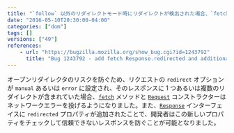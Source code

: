 ```yaml
---
title: "`follow` 以外のリダイレクトモード時にリダイレクトが検出された場合、`fetch` と `Request` は例外を投げます"
date: "2016-05-10T20:30:00-04:00"
categories: ["dom"]
tags: []
versions: ["49"]
references:
    - url: "https://bugzilla.mozilla.org/show_bug.cgi?id=1243792"
      title: "Bug 1243792 - add fetch Response.redirected and additional security restrictions"
---
```

オープンリダイレクタのリスクを防ぐため、リクエストの `redirect` オプションが `manual` あるいは `error` に設定され、そのレスポンスに 1 つあるいは複数のリダイレクトが含まれていた場合、[`fetch`](https://developer.mozilla.org/ja/docs/Web/API/GlobalFetch/fetch) メソッドと [`Request`](https://developer.mozilla.org/ja/docs/Web/API/Request/Request) コンストラクターはネットワークエラーを投げるようになりました。また、[`Response`](https://developer.mozilla.org/ja/docs/Web/API/Response) インターフェイスに `redirected` プロパティが追加されたことで、開発者はこの新しいプロパティをチェックして信頼できないレスポンスを防ぐことが可能となりました。
